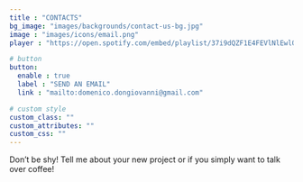 ```yaml
---
title : "CONTACTS"
bg_image: "images/backgrounds/contact-us-bg.jpg"
image : "images/icons/email.png"
player : "https://open.spotify.com/embed/playlist/37i9dQZF1E4FEVlNlEwlQH?theme=0"

# button
button:
  enable : true
  label : "SEND AN EMAIL"
  link : "mailto:domenico.dongiovanni@gmail.com"

# custom style
custom_class: "" 
custom_attributes: "" 
custom_css: ""
---
```

Don’t be shy! Tell me about your new project or if you simply want to talk over coffee!